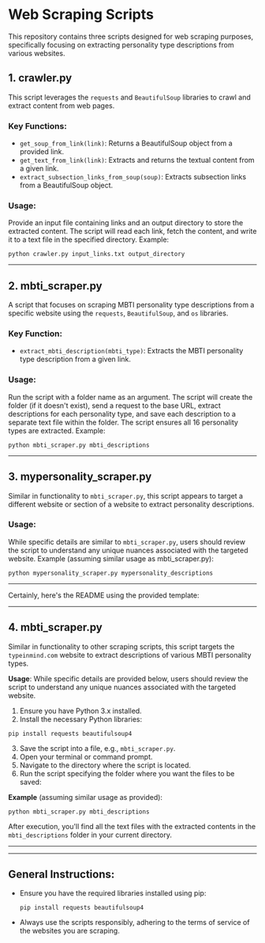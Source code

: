 
# Web Scraping Scripts

This repository contains three scripts designed for web scraping purposes, specifically focusing on extracting personality type descriptions from various websites.

## 1. crawler.py

This script leverages the `requests` and `BeautifulSoup` libraries to crawl and extract content from web pages.

### Key Functions:
- `get_soup_from_link(link)`: Returns a BeautifulSoup object from a provided link.
- `get_text_from_link(link)`: Extracts and returns the textual content from a given link.
- `extract_subsection_links_from_soup(soup)`: Extracts subsection links from a BeautifulSoup object.

### Usage:
Provide an input file containing links and an output directory to store the extracted content. The script will read each link, fetch the content, and write it to a text file in the specified directory.
Example:
```
python crawler.py input_links.txt output_directory
```

---

## 2. mbti_scraper.py

A script that focuses on scraping MBTI personality type descriptions from a specific website using the `requests`, `BeautifulSoup`, and `os` libraries.

### Key Function:
- `extract_mbti_description(mbti_type)`: Extracts the MBTI personality type description from a given link.

### Usage:
Run the script with a folder name as an argument. The script will create the folder (if it doesn't exist), send a request to the base URL, extract descriptions for each personality type, and save each description to a separate text file within the folder. The script ensures all 16 personality types are extracted.
Example:
```
python mbti_scraper.py mbti_descriptions
```

---

## 3. mypersonality_scraper.py

Similar in functionality to `mbti_scraper.py`, this script appears to target a different website or section of a website to extract personality descriptions.

### Usage:
While specific details are similar to `mbti_scraper.py`, users should review the script to understand any unique nuances associated with the targeted website.
Example (assuming similar usage as mbti_scraper.py):
```
python mypersonality_scraper.py mypersonality_descriptions
```

---
Certainly, here's the README using the provided template:

---

## 4. mbti_scraper.py
Similar in functionality to other scraping scripts, this script targets the `typeinmind.com` website to extract descriptions of various MBTI personality types.

**Usage**:
While specific details are provided below, users should review the script to understand any unique nuances associated with the targeted website.

1. Ensure you have Python 3.x installed.
2. Install the necessary Python libraries:

```
pip install requests beautifulsoup4
```

3. Save the script into a file, e.g., `mbti_scraper.py`.
4. Open your terminal or command prompt.
5. Navigate to the directory where the script is located.
6. Run the script specifying the folder where you want the files to be saved:

**Example** (assuming similar usage as provided):

```
python mbti_scraper.py mbti_descriptions
```

After execution, you'll find all the text files with the extracted contents in the `mbti_descriptions` folder in your current directory.

---
---

## General Instructions:

- Ensure you have the required libraries installed using pip:
  ```
  pip install requests beautifulsoup4
  ```
- Always use the scripts responsibly, adhering to the terms of service of the websites you are scraping.
